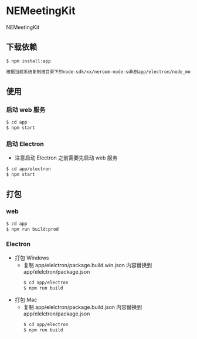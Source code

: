 # NEMeetingKit

NEMeetingKit

## 下载依赖

```bash
$ npm install:app
```

```html
根据当前系统复制根目录下的node-sdk/xx/neroom-node-sdk到app/electron/node_modules下
```

## 使用

### 启动 web 服务

```bash
$ cd app
$ npm start
```

### 启动 Electron

- 注意启动 Electron 之前需要先启动 web 服务

```bash
$ cd app/electron
$ npm start
```

## 打包

### web

```bash
$ cd app
$ npm run build:prod
```

### Electron

- 打包 Windows
  - 复制 app/elelctron/package.build.win.json 内容替换到 app/elelctron/package.json
    ```bash
    $ cd app/electron
    $ npm run build
    ```
- 打包 Mac
  - 复制 app/elelctron/package.build.json 内容替换到 app/elelctron/package.json
    ```bash
    $ cd app/electron
    $ npm run build
    ```
